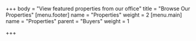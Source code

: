 +++
body = "View featured properties from our office"
title = "Browse Our Properties"
[menu.footer]
name = "Properties"
weight = 2
[menu.main]
name = "Properties"
parent = "Buyers"
weight = 1

+++
